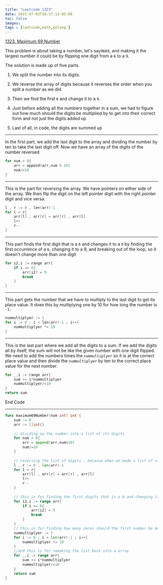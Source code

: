 ```yaml
---
title: "Leetcode 1323"
date: 2021-07-03T18:37:13-05:00
toc: false
images:
tags : [leetcode,math,golang ]
---
```



[1323. Maximum 69 Number](https://leetcode.com/problems/maximum-69-number/)

This problem is about taking a number, let's say`9669`, and making it the largest number it could be by flipping one digit from a `6` to a `9`.

The solution is made up of five parts.
1. We split the number into its digits.

1. We reverse the array of digits because it reverses the order when you split a number as we did.

1. Then we find the first `6` and change it to a `9`.

1. Just before adding all the numbers together in a sum, we had to figure out how much should the digits be multiplied by to get into their correct form and not just the digits added up

3. Last of all, in code, the digits are summed up

***

In the first part, we add the last digit to the array and dividing the number by ten to take the last digit off. Now we have an array of the digits of the number reversed
``` c
for num > 0{
    arr = append(arr,num % 10)
    num/=10
}
```

***

This is the part for reversing the array. We have pointers on either side of the array. We then flip the digit on the left pointer digit with the right pointer digit and vice versa.

```c
l , r := 0 , len(arr)-1
for l < r{ 
    arr[l] , arr[r] = arr[r] , arr[l]
    l++
    r--
}
```

***

This part finds the first digit that is a `6` and changes it to a `9`  by finding the first occurrence of a `6`, changing it to a 9, and breaking out of the loop, so it doesn't change more than one digit
``` c
for i2,i := range arr{
    if i == 6{
        arr[i2] = 9
        break
    }
}
```

***

This part gets the number that we have to multiply to the last digit to get its place value. It does this by multiplying one by 10 for how long the number is `-1.`
```c
nummultiplyer := 1
for i := 0 ; i < len(arr)-1 ; i++{
    nummultiplyer *= 10
}
```

***

This is the last part where we add all the digits to a sum. If we add the digits all by itself, the sum will not be like the given number with one digit flipped. We need to add the numbers times the `nummultiplyer` so it is at the correct place value and then divide the `nummultiplyer` by ten to the correct place value for the next number.
```c
for _,i := range arr{
    sum += i*nummultiplyer
    nummultiplyer/=10
}
return sum
```
End Code
***

``` go
func maximum69Number(num int) int {
    sum := 0
    arr := []int{}
    
    // dividing up the number into a list of its digits
    for num > 0{
        arr = append(arr,num%10)
        num/=10
    }
    
    // reversing the list of digits , becasue when we made a list of all of the digits it was reversed
    l , r := 0 , len(arr)-1
    for l < r{ 
        arr[l] , arr[r] = arr[r] , arr[l]
        l++
        r--
    }
    
    // this is for finding the first digits that is a 6 and changing it to a nine
    for i2,i := range arr{
        if i == 6{
            arr[i2] = 9
            break
        }
    }
    // this is for finding how many zeros should the first number be multiplyed by
    nummultiplyer := 1
    for i := 0 ; i < len(arr)-1 ; i++{
        nummultiplyer *= 10
    }
    //and this is for remaking the list back into a array
    for _,i := range arr{
        sum += i*nummultiplyer
        nummultiplyer/=10
    }
    return sum
}
```
